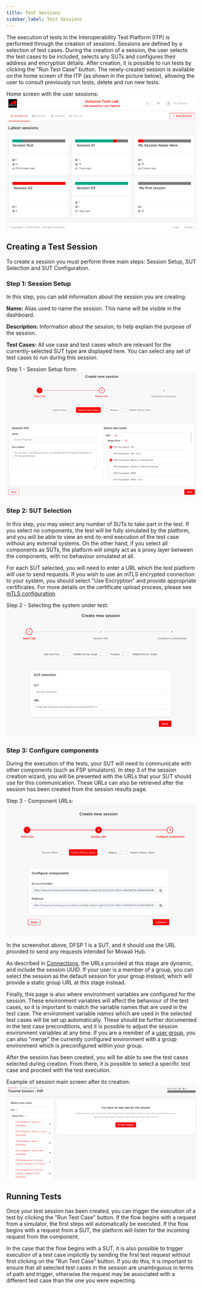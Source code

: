 ```yaml
---
title: Test Sessions
sidebar_label: Test Sessions
---
```


The execution of tests in the Interoperability Test Platform (ITP) is performed
through the creation of sessions. Sessions are defined by a selection of test
cases. During the creation of a session, the user selects the test cases to be
included, selects any SUTs and configures their address and encryption details.
After creation, it is possible to run tests by clicking the "Run Test Case"
button. The newly-created session is available on the home screen of the ITP (as
shown in the picture below), allowing the user to consult previously run tests,
delete and run new tests.

Home screen with the user sessions: ![ITP Home](/img/itphome.png)

## Creating a Test Session

To create a session you must perform three main steps: Session Setup, SUT
Selection and SUT Configuration.

### Step 1: Session Setup

In this step, you can add information about the session you are creating:

**Name:** Alias used to name the session. This name will be visible in the
dashboard.

**Description:** Information about the session, to help explain the purpose of
the session.

**Test Cases:** All use case and test cases which are relevant for the
currently-selected SUT type are displayed here. You can select any set of test
cases to run during this session.

Step 1 - Session Setup form: ![ITP Session Info](/img/itpsessioninfo.png)

### Step 2: SUT Selection

In this step, you may select any number of SUTs to take part in the test. If you
select no components, the test will be fully simulated by the platform, and you
will be able to view an end-to-end execution of the test case without any
external systems. On the other hand, if you select all components as SUTs, the
platform will simply act as a proxy layer between the components, with no
behaviour simulated at all.

For each SUT selected, you will need to enter a URL which the test platform will
use to send requests. If you wish to use an mTLS encrypted connection to your
system, you should select "Use Encryption" and provide appropriate certificates.
For more details on the certificate upload process, please see
[mTLS configuration](./security).

Step 2 - Selecting the system under test:
![ITP Session SUT Selection](/img/itpselectsut.png)

### Step 3: Configure components

During the execution of the tests, your SUT will need to communicate with other
components (such as FSP simulators). In step 3 of the session creation wizard,
you will be presented with the URLs that your SUT should use for this
communication. These URLs can also be retrieved after the session has been
created from the session results page.

Step 3 - Component URLs:
![ITP Session Configure Components](/img/itpsessionconfigure.png)

In the screenshot above, DFSP 1 is a SUT, and it should use the URL provided to
send any requests intended for Mowali Hub.

As described in [Connections](../architecture/connections), the URLs provided at
this stage are dynamic, and include the session UUID. If your user is a member
of a group, you can select the session as the default session for your group
instead, which will provide a static group URL at this stage instead.

Finally, this page is also where environment variables are configured for the
session. These environment variables will affect the behaviour of the test
cases, so it is important to match the variable names that are used in the test
case. The environment variable _names_ which are used in the selected test cases
will be set up automatically. These should be further documented in the test
case preconditions, and it is possible to adjust the session environment
variables at any time. If you are a member of a [user group](./groups), you can
also "merge" the currently configured environment with a group environment which
is preconfigured within your group.

After the session has been created, you will be able to see the test cases
selected during creation. From there, it is possible to select a specific test
case and proceed with the test execution.

Example of session main screen after its creation:
![Session Screen](/img/itpsessionscreen.png)

## Running Tests

Once your test session has been created, you can trigger the execution of a test
by clicking the "Run Test Case" button. If the flow begins with a request from a
simulator, the first steps will automatically be executed. If the flow begins
with a request from a SUT, the platform will listen for the incoming request
from the component.

In the case that the flow begins with a SUT, it is also possible to trigger
execution of a test case implicitly by sending the first test request without
first clicking on the "Run Test Case" button. If you do this, it is important to
ensure that all selected test cases in the session are unambiguous in terms of
path and trigger, otherwise the request may be associated with a different test
case than the one you were expecting.
